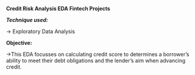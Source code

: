 **Credit Risk Analysis EDA Fintech Projects**
  
***Technique used:***

  -> Exploratory Data Analysis

**Objective:**

  ->This EDA focusses on calculating credit score to determines a borrower’s ability to meet their debt obligations and the lender’s aim when advancing credit.

